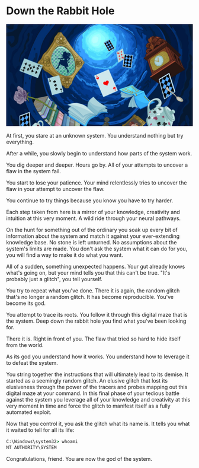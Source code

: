 # Down the Rabbit Hole

![](alice.jpeg)

At first, you stare at an unknown system. You understand nothing but try everything.

After a while, you slowly begin to understand how parts of the system work.

You dig deeper and deeper. Hours go by. All of your attempts to uncover a flaw in the system fail.

You start to lose your patience. Your mind relentlessly tries to uncover the flaw in your attempt to uncover the flaw.

You continue to try things because you know you have to try harder.

Each step taken from here is a mirror of your knowledge, creativity and intuition at this very moment. A wild ride through your neural pathways.

On the hunt for something out of the ordinary you soak up every bit of information about the system and match it against your ever-extending knowledge base. No stone is left unturned. No assumptions about the system's limits are made. You don't ask the system what it can do for you, you will find a way to make it do what you want.

All of a sudden, something unexpected happens. Your gut already knows what's going on, but your mind tells you that this can't be true. "It's probably just a glitch", you tell yourself.

You try to repeat what you've done. There it is again, the random glitch that's no longer a random glitch. It has become reproducible. You've become its god.

You attempt to trace its roots. You follow it through this digital maze that is the system. Deep down the rabbit hole you find what you've been looking for.

There it is. Right in front of you. The flaw that tried so hard to hide itself from the world.

As its god you understand how it works. You understand how to leverage it to defeat the system.

You string together the instructions that will ultimately lead to its demise. It started as a seemingly random glitch. An elusive glitch that lost its elusiveness through the power of the tracers and probes mapping out this digital maze at your command. In this final phase of your tedious battle against the system you leverage all of your knowledge and creativity at this very moment in time and force the glitch to manifest itself as a fully automated exploit.

Now that you control it, you ask the glitch what its name is. It tells you what it waited to tell for all its life:

``` cmd
C:\Windows\system32> whoami
NT AUTHORITY\SYSTEM
```

Congratulations, friend. You are now the god of the system.
